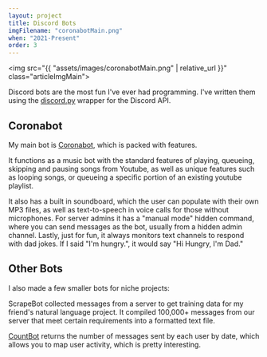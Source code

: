 ```yaml
---
layout: project
title: Discord Bots
imgFilename: "coronabotMain.png"
when: "2021-Present"
order: 3
---
```


<img src="{{ "assets/images/coronabotMain.png" | relative_url }}" class="articleImgMain">

Discord bots are the most fun I've ever had programming. I've written them using the <a href="https://discordpy.readthedocs.io/en/stable/index.html" class="link" target="_blank" rel="noopener noreferrer">discord.py</a> wrapper for the Discord API.

## Coronabot

My main bot is <a href="https://github.com/matt-lewton9/Coronabot" class="link" target="_blank" rel="noopener noreferrer">Coronabot</a>, which is packed with features.

It functions as a music bot with the standard features of playing, queueing, skipping and pausing songs from Youtube, as well as unique features such as looping songs, or queueing a specific portion of an existing youtube playlist.

It also has a built in soundboard, which the user can populate with their own MP3 files, as well as text-to-speech in voice calls for those without microphones. For server admins it has a "manual mode" hidden command, where you can send messages as the bot, usually from a hidden admin channel. Lastly, just for fun, it always monitors text channels to respond with dad jokes. If I said "I'm hungry.", it would say "Hi Hungry, I'm Dad."

## Other Bots

I also made a few smaller bots for niche projects:

ScrapeBot collected messages from a server to get training data for my friend's natural language project. It compiled 100,000+ messages from our server that meet certain requirements into a formatted text file.


<a href="https://github.com/matt-lewton9/Coronabot" class="link" target="_blank" rel="noopener noreferrer">CountBot</a> returns the number of messages sent by each user by date, which allows you to map user activity, which is pretty interesting. 